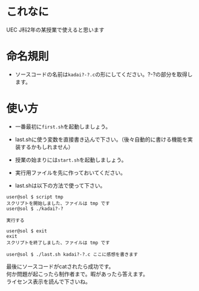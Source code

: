 # これなに
UEC J科2年の某授業で使えると思います

# 命名規則

 * ソースコードの名前は```kadai?-?.c```の形にしてください。?-?の部分を取得します。

# 使い方
 * 一番最初に```first.sh```を起動しましょう。
 * last.shに使う変数を直接書き込んで下さい。（後々自動的に書ける機能を実装するかもしれません）
 * 授業の始まりには```start.sh```を起動しましょう。
 * 実行用ファイルを先に作っておいてください。

 * last.shは以下の方法で使って下さい。
```
user@sol $ script tmp
スクリプトを開始しました、ファイルは tmp です
user@sol $ ./kadai?-?

実行する

user@sol $ exit
exit
スクリプトを終了しました、ファイルは tmp です

user@sol $ ./last.sh kadai?-?.c ここに感想を書きます
```

最後にソースコードがcatされたら成功です。  
何か問題が起こったら制作者まで。暇があったら答えます。  
ライセンス表示を読んで下さいね。

